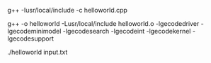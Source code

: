 g++ -Iusr/local/include -c helloworld.cpp

g++ -o helloworld -Lusr/local/include helloworld.o -lgecodedriver -lgecodeminimodel -lgecodesearch -lgecodeint -lgecodekernel -lgecodesupport

./helloworld input.txt
